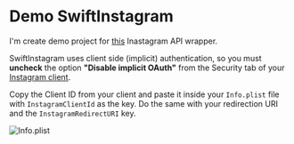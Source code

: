 # Demo SwiftInstagram

I'm create demo project for [this](https://github.com/AnderGoig/SwiftInstagram) Inastagram API wrapper.


SwiftInstagram uses client side (implicit) authentication, so you must **uncheck** the option **"Disable implicit OAuth"** from the Security tab of your [Instagram client](https://www.instagr.am/developer/clients/manage/).

Copy the Client ID from your client and paste it inside your `Info.plist` file with `InstagramClientId` as the key. Do the same with your redirection URI and the `InstagramRedirectURI` key.

![Info.plist](https://camo.githubusercontent.com/9d32bdc0ae0b1cb9932bcbf222e20e2b4aa0e1e4/68747470733a2f2f7261776769742e636f6d2f416e646572476f69672f5377696674496e7374616772616d2f646576656c6f702f2e6173736574732f496e666f2e706c6973742d46696c652e706e67)
